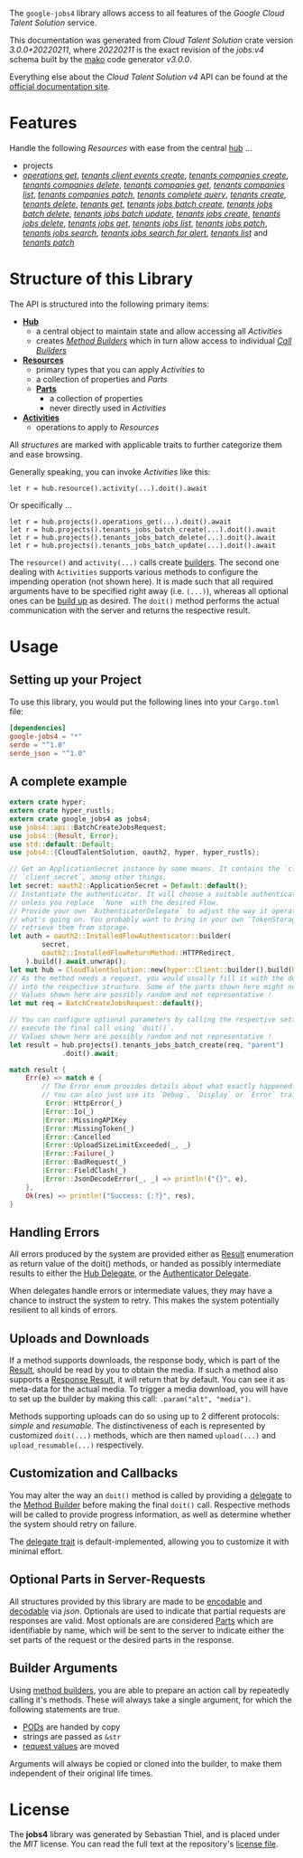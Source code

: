 <!---
DO NOT EDIT !
This file was generated automatically from 'src/mako/api/README.md.mako'
DO NOT EDIT !
-->
The `google-jobs4` library allows access to all features of the *Google Cloud Talent Solution* service.

This documentation was generated from *Cloud Talent Solution* crate version *3.0.0+20220211*, where *20220211* is the exact revision of the *jobs:v4* schema built by the [mako](http://www.makotemplates.org/) code generator *v3.0.0*.

Everything else about the *Cloud Talent Solution* *v4* API can be found at the
[official documentation site](https://cloud.google.com/talent-solution/job-search/docs/).
# Features

Handle the following *Resources* with ease from the central [hub](https://docs.rs/google-jobs4/3.0.0+20220211/google_jobs4/CloudTalentSolution) ... 

* projects
 * [*operations get*](https://docs.rs/google-jobs4/3.0.0+20220211/google_jobs4/api::ProjectOperationGetCall), [*tenants client events create*](https://docs.rs/google-jobs4/3.0.0+20220211/google_jobs4/api::ProjectTenantClientEventCreateCall), [*tenants companies create*](https://docs.rs/google-jobs4/3.0.0+20220211/google_jobs4/api::ProjectTenantCompanyCreateCall), [*tenants companies delete*](https://docs.rs/google-jobs4/3.0.0+20220211/google_jobs4/api::ProjectTenantCompanyDeleteCall), [*tenants companies get*](https://docs.rs/google-jobs4/3.0.0+20220211/google_jobs4/api::ProjectTenantCompanyGetCall), [*tenants companies list*](https://docs.rs/google-jobs4/3.0.0+20220211/google_jobs4/api::ProjectTenantCompanyListCall), [*tenants companies patch*](https://docs.rs/google-jobs4/3.0.0+20220211/google_jobs4/api::ProjectTenantCompanyPatchCall), [*tenants complete query*](https://docs.rs/google-jobs4/3.0.0+20220211/google_jobs4/api::ProjectTenantCompleteQueryCall), [*tenants create*](https://docs.rs/google-jobs4/3.0.0+20220211/google_jobs4/api::ProjectTenantCreateCall), [*tenants delete*](https://docs.rs/google-jobs4/3.0.0+20220211/google_jobs4/api::ProjectTenantDeleteCall), [*tenants get*](https://docs.rs/google-jobs4/3.0.0+20220211/google_jobs4/api::ProjectTenantGetCall), [*tenants jobs batch create*](https://docs.rs/google-jobs4/3.0.0+20220211/google_jobs4/api::ProjectTenantJobBatchCreateCall), [*tenants jobs batch delete*](https://docs.rs/google-jobs4/3.0.0+20220211/google_jobs4/api::ProjectTenantJobBatchDeleteCall), [*tenants jobs batch update*](https://docs.rs/google-jobs4/3.0.0+20220211/google_jobs4/api::ProjectTenantJobBatchUpdateCall), [*tenants jobs create*](https://docs.rs/google-jobs4/3.0.0+20220211/google_jobs4/api::ProjectTenantJobCreateCall), [*tenants jobs delete*](https://docs.rs/google-jobs4/3.0.0+20220211/google_jobs4/api::ProjectTenantJobDeleteCall), [*tenants jobs get*](https://docs.rs/google-jobs4/3.0.0+20220211/google_jobs4/api::ProjectTenantJobGetCall), [*tenants jobs list*](https://docs.rs/google-jobs4/3.0.0+20220211/google_jobs4/api::ProjectTenantJobListCall), [*tenants jobs patch*](https://docs.rs/google-jobs4/3.0.0+20220211/google_jobs4/api::ProjectTenantJobPatchCall), [*tenants jobs search*](https://docs.rs/google-jobs4/3.0.0+20220211/google_jobs4/api::ProjectTenantJobSearchCall), [*tenants jobs search for alert*](https://docs.rs/google-jobs4/3.0.0+20220211/google_jobs4/api::ProjectTenantJobSearchForAlertCall), [*tenants list*](https://docs.rs/google-jobs4/3.0.0+20220211/google_jobs4/api::ProjectTenantListCall) and [*tenants patch*](https://docs.rs/google-jobs4/3.0.0+20220211/google_jobs4/api::ProjectTenantPatchCall)




# Structure of this Library

The API is structured into the following primary items:

* **[Hub](https://docs.rs/google-jobs4/3.0.0+20220211/google_jobs4/CloudTalentSolution)**
    * a central object to maintain state and allow accessing all *Activities*
    * creates [*Method Builders*](https://docs.rs/google-jobs4/3.0.0+20220211/google_jobs4/client::MethodsBuilder) which in turn
      allow access to individual [*Call Builders*](https://docs.rs/google-jobs4/3.0.0+20220211/google_jobs4/client::CallBuilder)
* **[Resources](https://docs.rs/google-jobs4/3.0.0+20220211/google_jobs4/client::Resource)**
    * primary types that you can apply *Activities* to
    * a collection of properties and *Parts*
    * **[Parts](https://docs.rs/google-jobs4/3.0.0+20220211/google_jobs4/client::Part)**
        * a collection of properties
        * never directly used in *Activities*
* **[Activities](https://docs.rs/google-jobs4/3.0.0+20220211/google_jobs4/client::CallBuilder)**
    * operations to apply to *Resources*

All *structures* are marked with applicable traits to further categorize them and ease browsing.

Generally speaking, you can invoke *Activities* like this:

```Rust,ignore
let r = hub.resource().activity(...).doit().await
```

Or specifically ...

```ignore
let r = hub.projects().operations_get(...).doit().await
let r = hub.projects().tenants_jobs_batch_create(...).doit().await
let r = hub.projects().tenants_jobs_batch_delete(...).doit().await
let r = hub.projects().tenants_jobs_batch_update(...).doit().await
```

The `resource()` and `activity(...)` calls create [builders][builder-pattern]. The second one dealing with `Activities` 
supports various methods to configure the impending operation (not shown here). It is made such that all required arguments have to be 
specified right away (i.e. `(...)`), whereas all optional ones can be [build up][builder-pattern] as desired.
The `doit()` method performs the actual communication with the server and returns the respective result.

# Usage

## Setting up your Project

To use this library, you would put the following lines into your `Cargo.toml` file:

```toml
[dependencies]
google-jobs4 = "*"
serde = "^1.0"
serde_json = "^1.0"
```

## A complete example

```Rust
extern crate hyper;
extern crate hyper_rustls;
extern crate google_jobs4 as jobs4;
use jobs4::api::BatchCreateJobsRequest;
use jobs4::{Result, Error};
use std::default::Default;
use jobs4::{CloudTalentSolution, oauth2, hyper, hyper_rustls};

// Get an ApplicationSecret instance by some means. It contains the `client_id` and 
// `client_secret`, among other things.
let secret: oauth2::ApplicationSecret = Default::default();
// Instantiate the authenticator. It will choose a suitable authentication flow for you, 
// unless you replace  `None` with the desired Flow.
// Provide your own `AuthenticatorDelegate` to adjust the way it operates and get feedback about 
// what's going on. You probably want to bring in your own `TokenStorage` to persist tokens and
// retrieve them from storage.
let auth = oauth2::InstalledFlowAuthenticator::builder(
        secret,
        oauth2::InstalledFlowReturnMethod::HTTPRedirect,
    ).build().await.unwrap();
let mut hub = CloudTalentSolution::new(hyper::Client::builder().build(hyper_rustls::HttpsConnector::with_native_roots()), auth);
// As the method needs a request, you would usually fill it with the desired information
// into the respective structure. Some of the parts shown here might not be applicable !
// Values shown here are possibly random and not representative !
let mut req = BatchCreateJobsRequest::default();

// You can configure optional parameters by calling the respective setters at will, and
// execute the final call using `doit()`.
// Values shown here are possibly random and not representative !
let result = hub.projects().tenants_jobs_batch_create(req, "parent")
             .doit().await;

match result {
    Err(e) => match e {
        // The Error enum provides details about what exactly happened.
        // You can also just use its `Debug`, `Display` or `Error` traits
         Error::HttpError(_)
        |Error::Io(_)
        |Error::MissingAPIKey
        |Error::MissingToken(_)
        |Error::Cancelled
        |Error::UploadSizeLimitExceeded(_, _)
        |Error::Failure(_)
        |Error::BadRequest(_)
        |Error::FieldClash(_)
        |Error::JsonDecodeError(_, _) => println!("{}", e),
    },
    Ok(res) => println!("Success: {:?}", res),
}

```
## Handling Errors

All errors produced by the system are provided either as [Result](https://docs.rs/google-jobs4/3.0.0+20220211/google_jobs4/client::Result) enumeration as return value of
the doit() methods, or handed as possibly intermediate results to either the 
[Hub Delegate](https://docs.rs/google-jobs4/3.0.0+20220211/google_jobs4/client::Delegate), or the [Authenticator Delegate](https://docs.rs/yup-oauth2/*/yup_oauth2/trait.AuthenticatorDelegate.html).

When delegates handle errors or intermediate values, they may have a chance to instruct the system to retry. This 
makes the system potentially resilient to all kinds of errors.

## Uploads and Downloads
If a method supports downloads, the response body, which is part of the [Result](https://docs.rs/google-jobs4/3.0.0+20220211/google_jobs4/client::Result), should be
read by you to obtain the media.
If such a method also supports a [Response Result](https://docs.rs/google-jobs4/3.0.0+20220211/google_jobs4/client::ResponseResult), it will return that by default.
You can see it as meta-data for the actual media. To trigger a media download, you will have to set up the builder by making
this call: `.param("alt", "media")`.

Methods supporting uploads can do so using up to 2 different protocols: 
*simple* and *resumable*. The distinctiveness of each is represented by customized 
`doit(...)` methods, which are then named `upload(...)` and `upload_resumable(...)` respectively.

## Customization and Callbacks

You may alter the way an `doit()` method is called by providing a [delegate](https://docs.rs/google-jobs4/3.0.0+20220211/google_jobs4/client::Delegate) to the 
[Method Builder](https://docs.rs/google-jobs4/3.0.0+20220211/google_jobs4/client::CallBuilder) before making the final `doit()` call. 
Respective methods will be called to provide progress information, as well as determine whether the system should 
retry on failure.

The [delegate trait](https://docs.rs/google-jobs4/3.0.0+20220211/google_jobs4/client::Delegate) is default-implemented, allowing you to customize it with minimal effort.

## Optional Parts in Server-Requests

All structures provided by this library are made to be [encodable](https://docs.rs/google-jobs4/3.0.0+20220211/google_jobs4/client::RequestValue) and 
[decodable](https://docs.rs/google-jobs4/3.0.0+20220211/google_jobs4/client::ResponseResult) via *json*. Optionals are used to indicate that partial requests are responses 
are valid.
Most optionals are are considered [Parts](https://docs.rs/google-jobs4/3.0.0+20220211/google_jobs4/client::Part) which are identifiable by name, which will be sent to 
the server to indicate either the set parts of the request or the desired parts in the response.

## Builder Arguments

Using [method builders](https://docs.rs/google-jobs4/3.0.0+20220211/google_jobs4/client::CallBuilder), you are able to prepare an action call by repeatedly calling it's methods.
These will always take a single argument, for which the following statements are true.

* [PODs][wiki-pod] are handed by copy
* strings are passed as `&str`
* [request values](https://docs.rs/google-jobs4/3.0.0+20220211/google_jobs4/client::RequestValue) are moved

Arguments will always be copied or cloned into the builder, to make them independent of their original life times.

[wiki-pod]: http://en.wikipedia.org/wiki/Plain_old_data_structure
[builder-pattern]: http://en.wikipedia.org/wiki/Builder_pattern
[google-go-api]: https://github.com/google/google-api-go-client

# License
The **jobs4** library was generated by Sebastian Thiel, and is placed 
under the *MIT* license.
You can read the full text at the repository's [license file][repo-license].

[repo-license]: https://github.com/Byron/google-apis-rsblob/main/LICENSE.md

